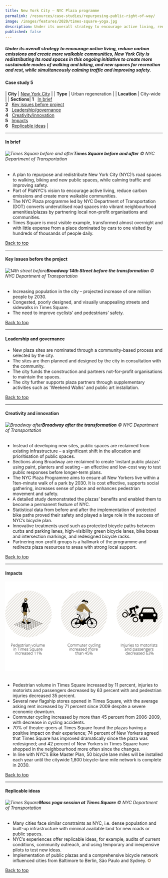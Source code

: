 ```yaml
---
title: New York City – NYC Plaza programme
permalink: /resources/case-studies/repurposing-public-right-of-way/
image: /images/features/2020/times-square-yoga.jpg
description: Under its overall strategy to encourage active living, reduce carbon emissions and create more walkable communities, New York City is redistributing its road spaces in this ongoing initiative to create more sustainable modes of walking and biking, and new spaces for recreation and rest, while simultaneously calming traffic and improving safety.
published: false
---
```


##### Under its overall strategy to encourage active living, reduce carbon emissions and create more walkable communities, New York City is redistributing its road spaces in this ongoing initiative to create more sustainable modes of walking and biking, and new spaces for recreation and rest, while simultaneously calming traffic and improving safety. 

#### **Case study 5**

| **City** | [New York City](/nyc/) |
| **Type** | Urban regeneration |
| **Location** | City-wide |
| **Sections**| **1** &nbsp; [In brief](#in-brief) <br> **2** &nbsp; [Key issues before project](#key-issues-before-the-project) <br> **3** &nbsp; [Leadership/governance](#leadership-and-governance) <br> **4** &nbsp; [Creativity/innovation](#creativity-and-innovation) <br> **5** &nbsp; [Impacts](#impacts) <br> **6** &nbsp; [Replicable ideas](#replicable-ideas) |

---

#### **In brief**

###### ![Times Square before and after](/images/features/2020/times-square-before-after.jpg/)**Times Square before and after** © NYC Department of Transportation

- A plan to repurpose and redistribute New York City (NYC)’s road spaces to walking, biking and new public spaces, while calming traffic and improving safety. 
- Part of PlaNYC’s vision to encourage active living, reduce carbon emissions and create more walkable communities. 
- The NYC Plaza programme led by NYC Department of Transportation (DOT) converts underutilised road spaces into vibrant neighbourhood amenities/plazas by partnering local non-profit organisations and communities.
- Times Square is most visible example, transformed almost overnight and with little expense from a place dominated by cars to one visited by hundreds of thousands of people daily. 

[Back to top](#case-study-5)

---

#### **Key issues before the project**

###### ![14th street before](/images/features/2020/14th-street-before.jpg/)**Broadway 14th Street before the transformation** © NYC Department of Transportation

- Increasing population in the city – projected increase of one million people by 2030. 
- Congested, poorly designed, and visually unappealing streets and sidewalks in Times Square.
- The need to improve cyclists’ and pedestrians’ safety.

[Back to top](#case-study-5)

---

#### **Leadership and governance**

- New plaza sites are nominated through a community-based process and selected by the city. 
- The sites are then planned and designed by the city in consultation with the community. 
- The city funds the construction and partners not-for-profit organisations to maintain the spaces.
- The city further supports plaza partners through supplementary activities such as 'Weekend Walks' and public art installation.

[Back to top](#case-study-5)

---

#### **Creativity and innovation**

###### ![Broadway after](/images/features/2020/broadway-after.jpg/)**Broadway after the transformation** © NYC Department of Transportation

- Instead of developing new sites, public spaces are reclaimed from existing infrastructure – a significant shift in the allocation and prioritisation of public spaces. 
- Sections along Broadway are reclaimed to create 'instant public plazas' using paint, planters and seating – an effective and low-cost way to test public responses before longer-term plans. 
- The NYC Plaza Programme aims to ensure all New Yorkers live within a 1ten-minute walk of a park by 2030. It is cost effective, supports social gathering, increases sense of place and enhances pedestrian movement and safety.
- A detailed study demonstrated the plazas’ benefits and enabled them to become a permanent feature of NYC. 
- Statistical data from before and after the implementation of protected bike paths proved their safety and played a large role in the success of NYC’s bicycle plan. 
- Innovative treatments used such as protected bicycle paths between curbs and parking lanes, high-visibility green bicycle lanes, bike boxes and intersection markings, and redesigned bicycle racks. 
- Partnering non-profit groups is a hallmark of the programme and redirects plaza resources to areas with strong local support. 

[Back to top](#case-study-5)

---

#### **Impacts**

###### ![Impacts](/images/features/2020/impacts-nyc3.png/)

- Pedestrian volume in Times Square increased by 11 percent, injuries to motorists and passengers decreased by 63 percent with and pedestrian injuries decreased 35 percent. 
- Several new flagship stores opened in Times Square, with the average asking rent increased by 71 percent since 2009 despite a severe economic downturn.
- Commuter cycling increased by more than 45 percent from 2006-2009, with decrease in cycling accidents.
- 70% of theatre-goers at Times Square found the plazas having a positive impact on their experience; 74 percent of New Yorkers agreed that Times Square has improved dramatically since the plaza was redesigned; and 42 percent of New Yorkers in Times Square have shopped in the neighbourhood more often since the changes.
- In line with NYC’s Bike Master Plan, 50 bicycle lane miles will be installed each year until the citywide 1,800 bicycle-lane mile network is complete in 2030.

[Back to top](#case-study-5)

---

#### **Replicable ideas**

###### ![Times Square](/images/features/2020/times-square-yoga.jpg/)**Mass yoga session at Times Square** © NYC Department of Transportation

- Many cities face similar constraints as NYC, i.e. dense population and built-up infrastructure with minimal available land for new roads or public spaces.
- NYC’s experiences offer replicable ideas, for example, audits of current conditions, community outreach, and using temporary and inexpensive pilots to test new ideas. 
- Implementation of public plazas and a comprehensive bicycle network influenced cities from Baltimore to Berlin, São Paulo and Sydney. **<font color="#967942">O</font>**

[Back to top](#case-study-5)

